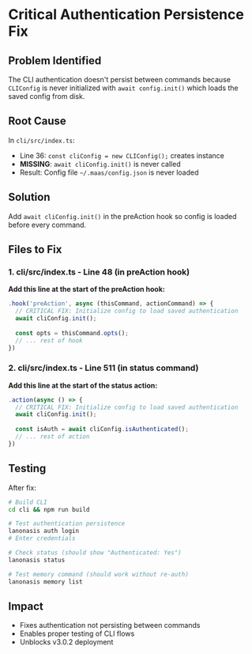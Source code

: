 # Critical Authentication Persistence Fix

## Problem Identified

The CLI authentication doesn't persist between commands because `CLIConfig` is never initialized with `await config.init()` which loads the saved config from disk.

## Root Cause

In `cli/src/index.ts`:

- Line 36: `const cliConfig = new CLIConfig();` creates instance
- **MISSING**: `await cliConfig.init()` is never called
- Result: Config file `~/.maas/config.json` is never loaded

## Solution

Add `await cliConfig.init()` in the preAction hook so config is loaded before every command.

## Files to Fix

### 1. cli/src/index.ts - Line 48 (in preAction hook)

**Add this line at the start of the preAction hook:**

```typescript
.hook('preAction', async (thisCommand, actionCommand) => {
  // CRITICAL FIX: Initialize config to load saved authentication
  await cliConfig.init();
  
  const opts = thisCommand.opts();
  // ... rest of hook
})
```

### 2. cli/src/index.ts - Line 511 (in status command)

**Add this line at the start of the status action:**

```typescript
.action(async () => {
  // CRITICAL FIX: Initialize config to load saved authentication
  await cliConfig.init();
  
  const isAuth = await cliConfig.isAuthenticated();
  // ... rest of action
})
```

## Testing

After fix:

```bash
# Build CLI
cd cli && npm run build

# Test authentication persistence
lanonasis auth login
# Enter credentials

# Check status (should show "Authenticated: Yes")
lanonasis status

# Test memory command (should work without re-auth)
lanonasis memory list
```

## Impact

- Fixes authentication not persisting between commands
- Enables proper testing of CLI flows
- Unblocks v3.0.2 deployment
